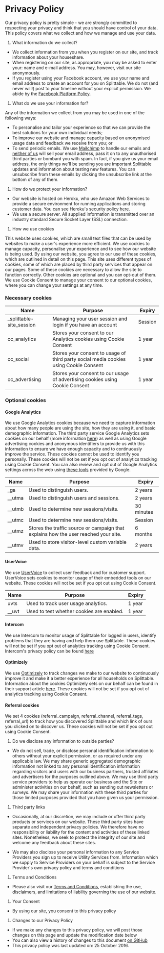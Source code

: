 # Privacy Policy

Our privacy policy is pretty simple - we are strongly committed to respecting your privacy and think that you should have control of your data. This policy covers what we collect and how we manage and use your data.

1. What information do we collect?

 - We collect information from you when you register on our site, and track information about your houseshare.
 - When registering on our site, as appropriate, you may be asked to enter your: name and e-mail address. You may, however, visit our site anonymously.
 - If you register using your Facebook account, we use your name and email address to create an account for you on Splittable. We do not (and never will!) post to your timeline without your explicit permission. We abide by the [Facebook Platform Policy](https://developers.facebook.com/policy).

1. What do we use your information for?

  Any of the information we collect from you may be used in one of the following ways:

  - To personalise and tailor your experience so that we can provide the best solutions for your own individual needs;
  - To improve our website and manage capacity based on anonymised usage data and feedback we receive from you; or
  - To send periodic emails. We use [Mailchimp](http://www.mailchimp.com) to handle our emails and [neither of us](http://mailchimp.com/legal/privacy/) will sell your email address, pass it on to any unauthorised third parties or bombard you with spam. In fact, if you give us your email address, the only things we'll be sending you are important Splittable updates and information about testing new features. You can unsubscribe from these emails by clicking the unsubscribe link at the bottom of any of them.

1. How do we protect your information?

  - Our website is hosted on Heroku, who use Amazon Web Services to provide a secure environment for running applications and storing customer data. You can see Heroku's security policy [here](https://www.heroku.com/policy/security/).
  - We use a secure server. All supplied information is transmitted over an industry standard Secure Socket Layer (SSL) connection.

1. How we use cookies

  This website uses cookies, which are small text files that can be used by websites to make a user's experience more efficient. We use cookies to manage capacity, personalise your experience and to see how our website is being used. By using our website, you agree to our use of these cookies, which are outlined in detail on this page.
  This site uses different types of cookies, some of which are placed by third party services that appear on our pages. Some of these cookies are necessary to allow the site to function correctly. Other cookies are optional and you can opt-out of them. We use Cookie Consent to manage your consent to our optional cookies, where you can change your settings at any time.

  ### Necessary cookies

  <table class="table table-striped">
    <thead>
      <tr>
        <th>Name</th>
        <th>Purpose</th>
        <th>Expiry</th>
      </tr>
    </thead>
    <tbody>
      <tr>
        <td>_splittable-site_session</td>
        <td>Managing your user session and login if you have an account</td>
        <td>Session</td>
      </tr>
      <tr>
        <td>cc_analytics</td>
        <td>Stores your consent to our Analytics cookies using Cookie Consent</td>
        <td>1 year</td>
      </tr>
      <tr>
        <td>cc_social</td>
        <td>Stores your consent to usage of third party social media cookies using Cookie Consent</td>
        <td>1 year</td>
      </tr>
      <tr>
        <td>cc_advertising</td>
        <td>Stores your consent to our usage of advertising cookies using Cookie Consent</td>
        <td>1 year</td>
      </tr>
    </tbody>
  </table>

  ### Optional cookies

  #### Google Analytics

  We use Google Analytics cookies because we need to capture information about how many people are using the site, how they are using it, and basic demographic information. The third party service Google Analytics sets cookies on our behalf (more information [here](https://developers.google.com/analytics/devguides/collection/analyticsjs/cookie-usage)) as well as using Google advertising cookies and anonymous identifiers to provide us with this information to ensure we have enough capacity and to continuously improve the service. These cookies cannot be used to identify you personally. These cookies will not be set if you opt out of analytics tracking using Cookie Consent. You can also review and opt out of Google Analytics settings across the web using [these tools](https://tools.google.com/dlpage/gaoptout/) provided by Google.
  <table class="table table-striped">
    <thead>
      <tr>
        <th>Name</th>
        <th>Purpose</th>
        <th>Expiry</th>
      </tr>
    </thead>
    <tbody>
      <tr>
        <td>_ga</td>
        <td>Used to distinguish users.</td>
        <td>2 years</td>
      </tr>
      <tr>
        <td>__utma</td>
        <td>Used to distinguish users and sessions.</td>
        <td>2 years</td>
      </tr>
      <tr>
        <td>__utmb</td>
        <td>Used to determine new sessions/visits.</td>
        <td>30 minutes</td>
      </tr>
      <tr>
        <td>__utmc</td>
        <td>Used to determine new sessions/visits.</td>
        <td>Session</td>
      </tr>
      <tr>
        <td>__utmz</td>
        <td>Stores the traffic source or campaign that explains how the user reached your site.</td>
        <td>6 months</td>
      </tr>
      <tr>
        <td>__utmv</td>
        <td>Used to store visitor-level custom variable data.</td>
        <td>2 years</td>
      </tr>
    </tbody>
  </table>

  #### UserVoice

  We use [UserVoice](https://www.uservoice.com) to collect user feedback and for customer support. UserVoice sets cookies to monitor usage of their embedded tools on our website. These cookies will not be set if you opt out using Cookie Consent.
  <table class="table table-striped">
    <thead>
      <tr>
        <th>Name</th>
        <th>Purpose</th>
        <th>Expiry</th>
      </tr>
    </thead>
    <tbody>
      <tr>
        <td>uvts</td>
        <td>Used to track user usage analytics.</td>
        <td>1 year</td>
      </tr>
      <tr>
        <td>__uvt</td>
        <td>Used to test whether cookies are enabled.</td>
        <td>1 year</td>
      </tr>
    </tbody>
  </table>

  #### Intercom

  We use Intercom to monitor usage of Splittable for logged in users, identify problems that they are having and help them use Splittable.
  These cookies will not be set if you opt out of analytics tracking using Cookie Consent.
  Intercom's privacy policy can be found [here](http://docs.intercom.io/privacy)

  #### Optimizely

  We use [Optimizely](https://www.optimizely.com) to track changes we make to our website to continuously improve it and make it a better experience for all households on Splittable. Information about the cookies Optimizely sets on our behalf can be found in their support article [here](https://help.optimizely.com/hc/en-us/articles/200040335-How-Optimizely-Works-Snippet-order-of-operations-JavaScript-evaluation-timing-and-cookies).
  These cookies will not be set if you opt out of analytics tracking using Cookie Consent.

  #### Referral cookies

  We set 4 cookies (referral_campaign, referral_channel, referral_tags, referral_url) to track how you discovered Splittable and which link of ours you clicked on to discover us. These cookies will not be set if you opt out using Cookie Consent.

1. Do we disclose any information to outside parties?

  - We do not sell, trade, or disclose personal identification information to others without your explicit permission, or as required under any applicable law. We may share generic aggregated demographic information not linked to any personal identification information regarding visitors and users with our business partners, trusted affiliates and advertisers for the purposes outlined above. We may use third party service providers to help us operate our business and the Site or administer activities on our behalf, such as sending out newsletters or surveys. We may share your information with these third parties for those limited purposes provided that you have given us your permission.

1. Third party links

  - Occasionally, at our discretion, we may include or offer third party products or services on our website. These third party sites have separate and independent privacy policies. We therefore have no responsibility or liability for the content and activities of these linked sites. Nonetheless, we seek to protect the integrity of our site and welcome any feedback about these sites.
  
  - We may also disclose your personal information to any Service Providers you sign up to receive Utility Services from. Information which we supply to Service Providers on your behalf is subject to the Service Provider's own privacy policy and terms and conditions

1. Terms and Conditions

  - Please also visit our [Terms and Conditions](https://www.splittable.co/support/terms), establishing the use, disclaimers, and limitations of liability governing the use of our website.

1. Your Consent

  - By using our site, you consent to this privacy policy

1. Changes to our Privacy Policy

  - If we make any changes to this privacy policy, we will post those changes on this page and update the modification date below
  - You can also view a history of changes to this document [on GitHub](https://github.com/locatable/splittable-docs)
  - This privacy policy was last updated on: 25 October 2016.
